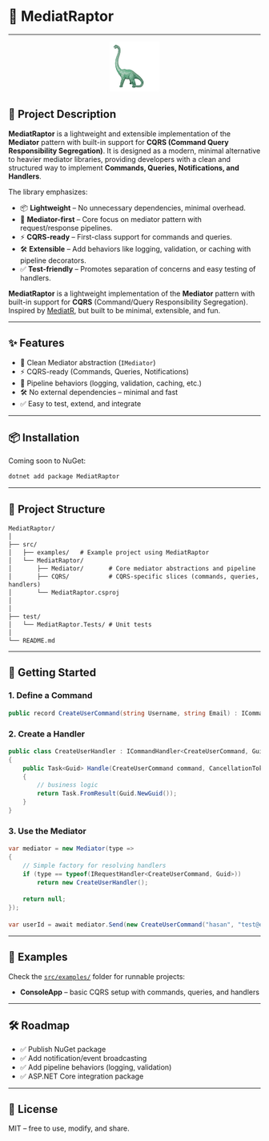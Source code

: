 # 🦖 MediatRaptor
---
<p align="center">
  <img src="./assets/package-image.png" alt="package-image" />
</p>

## 📄 Project Description

**MediatRaptor** is a lightweight and extensible implementation of the **Mediator** pattern with built-in support for **CQRS (Command Query Responsibility Segregation)**.
It is designed as a modern, minimal alternative to heavier mediator libraries, providing developers with a clean and structured way to implement **Commands, Queries, Notifications, and Handlers**.

The library emphasizes:

* 📦 **Lightweight** – No unnecessary dependencies, minimal overhead.
* 🦖 **Mediator-first** – Core focus on mediator pattern with request/response pipelines.
* ⚡ **CQRS-ready** – First-class support for commands and queries.
* 🛠️ **Extensible** – Add behaviors like logging, validation, or caching with pipeline decorators.
* ✅ **Test-friendly** – Promotes separation of concerns and easy testing of handlers.


**MediatRaptor** is a lightweight implementation of the **Mediator** pattern with built-in support for **CQRS** (Command/Query Responsibility Segregation).  
Inspired by [MediatR](https://github.com/jbogard/MediatR), but built to be minimal, extensible, and fun.  

---

## ✨ Features
- 🦖 Clean Mediator abstraction (`IMediator`)  
- ⚡ CQRS-ready (Commands, Queries, Notifications)  
- 🔗 Pipeline behaviors (logging, validation, caching, etc.)  
- 🛠️ No external dependencies – minimal and fast  
- ✅ Easy to test, extend, and integrate  

---

## 📦 Installation

Coming soon to NuGet:  

```bash
dotnet add package MediatRaptor
````

---

## 📂 Project Structure

```
MediatRaptor/
│
├── src/
│   ├── examples/   # Example project using MediatRaptor
│   └── MediatRaptor/
│       ├── Mediator/       # Core mediator abstractions and pipeline
│       ├── CQRS/           # CQRS-specific slices (commands, queries, handlers)
│       └── MediatRaptor.csproj
│      
│
├── test/
│   └── MediatRaptor.Tests/ # Unit tests
│
└── README.md
```

---

## 🚀 Getting Started

### 1. Define a Command

```csharp
public record CreateUserCommand(string Username, string Email) : ICommand<Guid>;
```

### 2. Create a Handler

```csharp
public class CreateUserHandler : ICommandHandler<CreateUserCommand, Guid>
{
    public Task<Guid> Handle(CreateUserCommand command, CancellationToken ct)
    {
        // business logic
        return Task.FromResult(Guid.NewGuid());
    }
}
```

### 3. Use the Mediator

```csharp
var mediator = new Mediator(type =>
{
    // Simple factory for resolving handlers
    if (type == typeof(IRequestHandler<CreateUserCommand, Guid>))
        return new CreateUserHandler();

    return null;
});

var userId = await mediator.Send(new CreateUserCommand("hasan", "test@example.com"));
```

---

## 🧪 Examples

Check the [`src/examples/`](./src/examples) folder for runnable projects:

* **ConsoleApp** – basic CQRS setup with commands, queries, and handlers

---

## 🛠️ Roadmap

* ✅ Publish NuGet package
* ✅ Add notification/event broadcasting
* ✅ Add pipeline behaviors (logging, validation)
* ✅ ASP.NET Core integration package

---

## 📜 License

MIT – free to use, modify, and share.

